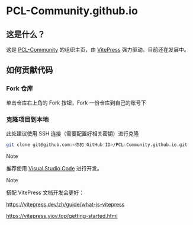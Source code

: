 # PCL-Community.github.io

## 这是什么？
这是 [PCL-Community](https://github.com/PCL-Community) 的组织主页，由 [VitePress](https://vitepress.dev) 强力驱动。目前还在发展中。

## 如何贡献代码
### Fork 仓库

单击仓库右上角的 Fork 按钮，Fork 一份仓库到自己的账号下

### 克隆项目到本地

此处建议使用 SSH 连接（需要配置好相关密钥）进行克隆

```bash
git clone git@github.com:<你的 GitHub ID>/PCL-Community.github.io.git
```

> [!NOTE]
> 推荐使用 [Visual Studio Code](https://code.visualstudio.com/) 进行开发。

> [!NOTE]
> 搭配 VitePress 文档开发会更好：
> 
> https://vitepress.dev/zh/guide/what-is-vitepress
> 
> https://vitepress.yiov.top/getting-started.html
